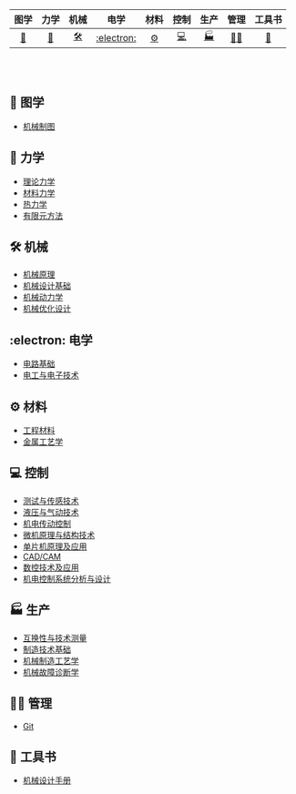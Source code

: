 | 图学 | 力学 | 机械 | 电学 | 材料 | 控制 | 生产 | 管理 | 工具书 |
| :----: | :----: | :----: | :----: | :----: | :----: | :----: | :----: | :----: |
| [:triangular_ruler:](#triangular_ruler-图学) | [:magnet:](#magnet-力学) | [:hammer_and_wrench:](#hammer_and_wrench-机械) | [:electron:](#electron-电学) | [:gear:](#gear-材料) | [:computer:](#computer-控制) |[:factory:](#factory-生产)| [:woman_mechanic:](#woman_mechanic-管理) |[:book:](#book-工具书)|

<br>


<br>

## :triangular_ruler: 图学

- [机械制图](ht,,tps://github.com/CyC2018/CS-Notes/blob/master/notes/剑指%20Offer%20题解%20-%20目录.md)


## :magnet: 力学

- [理论力学](htvvtps://github.com/CyC2018/CS-Notes/blob/master/notes/计算机操作系统%20-%20目录.md)
- [材料力学](htvvtps://github.com/CyC2018/CS-Notes/blob/master/notes/计算机操作系统%20-%20目录.md)
- [热力学](htvvtps://github.com/CyC2018/CS-Notes/blob/master/notes/计算机操作系统%20-%20目录.md)
- [有限元方法](htvvtps://github.com/CyC2018/CS-Notes/blob/master/notes/计算机操作系统%20-%20目录.md)


## :hammer_and_wrench: 机械 

- [机械原理](htcctps://github.com/CyC2018/CS-Notes/blob/master/notes/计算机网络%20-%20目录.md)
- [机械设计基础](htcctps://github.com/CyC2018/CS-Notes/blob/master/notes/计算机网络%20-%20目录.md)
- [机械动力学](htcctps://github.com/CyC2018/CS-Notes/blob/master/notes/计算机网络%20-%20目录.md)
- [机械优化设计](htvvtps://github.com/CyC2018/CS-Notes/blob/master/notes/计算机操作系统%20-%20目录.md)


## :electron: 电学

- [电路基础](htxxtps://github.com/CyC2018/CS-Notes/blob/master/notes/面向对象思想.md)
- [电工与电子技术](htxxtps://github.com/CyC2018/CS-Notes/blob/master/notes/面向对象思想.md)

## :gear: 材料

- [工程材料](https://github.com/CyC2018/CS-Notes/blob/master/notes/数据库系统原理.md)
- [金属工艺学](https://github.com/CyC2018/CS-Notes/blob/master/notes/数据库系统原理.md)

## :computer: 控制

- [测试与传感技术](htt,,ps://github.com/CyC2018/CS-Notes/blob/master/notes/Java%20基础.md)
- [液压与气动技术](htt,,ps://github.com/CyC2018/CS-Notes/blob/master/notes/Java%20基础.md)
- [机电传动控制](htt,,ps://github.com/CyC2018/CS-Notes/blob/master/notes/Java%20基础.md)
- [微机原理与结构技术](htt,,ps://github.com/CyC2018/CS-Notes/blob/master/notes/Java%20基础.md)
- [单片机原理及应用](htt,,ps://github.com/CyC2018/CS-Notes/blob/master/notes/Java%20基础.md)
- [CAD/CAM](htt,,ps://github.com/CyC2018/CS-Notes/blob/master/notes/Java%20基础.md)
- [数控技术及应用](htt,,ps://github.com/CyC2018/CS-Notes/blob/master/notes/Java%20基础.md)
- [机电控制系统分析与设计](htt,,ps://github.com/CyC2018/CS-Notes/blob/master/notes/Java%20基础.md)

## :factory: 生产 

- [互换性与技术测量](ht//tps://github.com/CyC2018/CS-Notes/blob/master/notes/系统设计基础.md)
- [制造技术基础](ht//tps://github.com/CyC2018/CS-Notes/blob/master/notes/系统设计基础.md)
- [机械制造工艺学](ht//tps://github.com/CyC2018/CS-Notes/blob/master/notes/系统设计基础.md)
- [机械故障诊断学](ht//tps://github.com/CyC2018/CS-Notes/blob/master/notes/系统设计基础.md)


## :woman_mechanic: 管理 

- [Git](https://githu//b.com/CyC2018/CS-Notes/blob/master/notes/Git.md)

## :book: 工具书 

- [机械设计手册](ht//tps://github.com/CyC2018/CS-Notes/blob/master/notes/系统设计基础.md)

